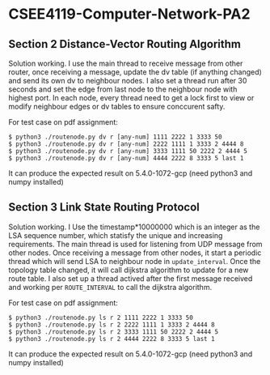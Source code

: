 # CSEE4119-Computer-Network-PA2
## Section 2 Distance-Vector Routing Algorithm 
Solution working. I use the main thread to receive message from other router, once receiving a message, update the dv table (if anything changed) and send its own dv to neighbour nodes. I also set a thread run after 30 seconds and set the edge from last node to the neighbour node with highest port. In each node, every thread need to get a lock first to view or modify neighbour edges or dv tables to ensure conccurent safty.

For test case on pdf assignment:

```
$ python3 ./routenode.py dv r [any-num] 1111 2222 1 3333 50
$ python3 ./routenode.py dv r [any-num] 2222 1111 1 3333 2 4444 8
$ python3 ./routenode.py dv r [any-num] 3333 1111 50 2222 2 4444 5
$ python3 ./routenode.py dv r [any-num] 4444 2222 8 3333 5 last 1
```

It can produce the expected result on 5.4.0-1072-gcp (need python3 and numpy installed)



## Section 3 Link State Routing Protocol
Solution working. I Use the timestamp*10000000 which is an integer as the LSA sequence number, which statisfy the unique and increasing requirements. The main thread is used for listening from UDP message from other nodes. Once receiving a message from other nodes, it start a periodic thread which will send LSA to neighbour node in ```update_interval```. Once the topology table changed,  it will call dijkstra algorithm to update for a new route table. I also set up a thread actived after the first message received and working per ```ROUTE_INTERVAL``` to call the dijkstra algorithm.


For test case on pdf assignment:

```
$ python3 ./routenode.py ls r 2 1111 2222 1 3333 50
$ python3 ./routenode.py ls r 2 2222 1111 1 3333 2 4444 8
$ python3 ./routenode.py ls r 2 3333 1111 50 2222 2 4444 5
$ python3 ./routenode.py ls r 2 4444 2222 8 3333 5 last 1
```

It can produce the expected result on 5.4.0-1072-gcp (need python3 and numpy installed)